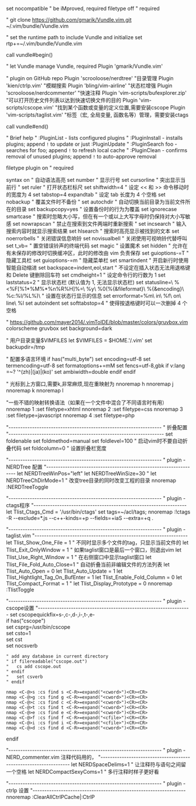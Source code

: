 set nocompatible              " be iMproved, required
filetype off                  " required

" git clone https://github.com/gmarik/Vundle.vim.git ~/.vim/bundle/Vundle.vim

" set the runtime path to include Vundle and initialize
set rtp+=~/.vim/bundle/Vundle.vim

call vundle#begin()

" let Vundle manage Vundle, required
Plugin 'gmarik/Vundle.vim'

" plugin on GitHub repo
Plugin 'scrooloose/nerdtree'                   "目录管理
Plugin 'kien/ctrlp.vim'                        "模糊搜索
Plugin 'bling/vim-airline'                     "状态栏增强
Plugin 'scrooloose/nerdcommenter'              "快速注释
Plugin 'vim-scripts/bufexplorer.zip'           "可以打开历史文件列表以达到快速切换文件的目的
Plugin 'vim-scripts/cscope.vim'                "找到某个函数或变量的定义位置,需要安装cscope
Plugin 'vim-scripts/taglist.vim'               "标签（宏, 全局变量, 函数名等）管理，需要安装ctags

call vundle#end()

" Brief help
" :PluginList       - lists configured plugins
" :PluginInstall    - installs plugins; append `!` to update or just :PluginUpdate
" :PluginSearch foo - searches for foo; append `!` to refresh local cache
" :PluginClean      - confirms removal of unused plugins; append `!` to auto-approve removal

filetype plugin on    " required

syntax on " 自动语法高亮
set number " 显示行号
set cursorline " 突出显示当前行
" set ruler " 打开状态栏标尺
set shiftwidth=4 " 设定 << 和 >> 命令移动时的宽度为 4
set tabstop=4 expandtab " 设定 tab 长度为 4 个空格
set nobackup " 覆盖文件时不备份
" set autochdir " 自动切换当前目录为当前文件所在的目录
set backupcopy=yes " 设置备份时的行为为覆盖
set ignorecase smartcase " 搜索时忽略大小写，但在有一个或以上大写字母时仍保持对大小写敏感
set nowrapscan " 禁止在搜索到文件两端时重新搜索
" set incsearch " 输入搜索内容时就显示搜索结果
set hlsearch " 搜索时高亮显示被找到的文本
set noerrorbells " 关闭错误信息响铃
set novisualbell " 关闭使用可视响铃代替呼叫
set t_vb= " 置空错误铃声的终端代码
set magic " 设置魔术
set hidden " 允许在有未保存的修改时切换缓冲区，此时的修改由 vim 负责保存
set guioptions-=T " 隐藏工具栏
set guioptions-=m " 隐藏菜单栏
set smartindent " 开启新行时使用智能自动缩进
set backspace=indent,eol,start " 不设定在插入状态无法用退格键和 Delete 键删除回车符
set cmdheight=1 " 设定命令行的行数为 1
set laststatus=2 " 显示状态栏 (默认值为 1, 无法显示状态栏)
set statusline=\ %<%F[%1*%M%*%n%R%H]%=\ %y\ %0(%{&fileformat}\ %{&encoding}\ %c:%l/%L%)\  " 设置在状态行显示的信息
set errorformat=%m\ in\ %f\ on\ line\ %l
set autoindent 
set softtabstop=4 " 使得按退格键时可以一次删掉 4 个空格

" https://github.com/mayer2014/.vimToIDE/blob/master/colors/gruvbox.vim
colorscheme gruvbox 
set background=dark

" 用户目录变量$VIMFILES
let $VIMFILES = $HOME.'/.vim'
set backupdir=/tmp

" 配置多语言环境
if has("multi_byte")
	set encoding=utf-8
	set termencoding=utf-8
	set formatoptions+=mM
	set fencs=utf-8,gbk
	if v:lang =~? '^\(zh\)\|\(ja\)\|\(ko\)'
		set ambiwidth=double
	endif
endif

" 光标到上方窗口,需要<c-w><c-w>k,非常麻烦,现在重映射为<c-k>
nnoremap <C-h> <C-w>h
nnoremap <C-j> <C-w>j
nnoremap <C-k> <C-w>k
nnoremap <C-l> <C-w>l

"一些不错的映射转换语法（如果在一个文件中混合了不同语言时有用）
nnoremap <leader>1 :set filetype=xhtml<CR>
nnoremap <leader>2 :set filetype=css<CR>
nnoremap <leader>3 :set filetype=javascript<CR>
nnoremap <leader>4 :set filetype=php<CR>

"-----------------------------------------------------------------
" 折叠配置
"------------------------------------------------------------------
set foldenable
set foldmethod=manual
set foldlevel=100 " 启动vim时不要自动折叠代码
set foldcolumn=0 " 设置折叠栏宽度

"-----------------------------------------------------------------
" plugin - NERDTree 配置
"-----------------------------------------------------------------
let NERDTreeWinPos="left"
let NERDTreeWinSize=30
" let NERDTreeChDirMode=1 " 改变tree目录的同时改变工程的目录
nnoremap <silent><F6> :NERDTreeToggle<CR>


"-----------------------------------------------------------------
" plugin - ctags程序
"-----------------------------------------------------------------
let Tlist_Ctags_Cmd = '/usr/bin/ctags'
set tags=~/acl/tags;
nnoremap <silent><F8> :!ctags -R --exclude=*.js --c++-kinds=+p --fields=+iaS --extra=+q .<CR>


"-----------------------------------------------------------------
" plugin - taglist.vim 
"-----------------------------------------------------------------
let Tlist_Show_One_File = 1 " 不同时显示多个文件的tag，只显示当前文件的
let Tlist_Exit_OnlyWindow = 1 " 如果taglist窗口是最后一个窗口，则退出vim
let Tlist_Use_Right_Window = 1 " 在右侧窗口中显示taglist窗口
let Tlist_File_Fold_Auto_Close=1 " 自动折叠当前非编辑文件的方法列表
let Tlist_Auto_Open = 0
let Tlist_Auto_Update = 1
let Tlist_Hightlight_Tag_On_BufEnter = 1
let Tlist_Enable_Fold_Column = 0
let Tlist_Compact_Format = 1
" let Tlist_Display_Prototype = 0
nnoremap <silent><F7> :TlistToggle<CR>


"-----------------------------------------------------------------
" plugin - cscope设置
"-----------------------------------------------------------------
set cscopequickfix=s-,c-,d-,i-,t-,e-    
if has("cscope")    
	set csprg=/usr/bin/cscope    
	set csto=1    
	set cst    
	set nocsverb    

	" add any database in current directory     
	" if filereadable("cscope.out")    
	" 	cs add cscope.out    
	" endif    
	" 	set csverb    
	" endif    
	     
	nmap <C-@>s :cs find s <C-R>=expand("<cword>")<CR><CR>
	nmap <C-@>g :cs find g <C-R>=expand("<cword>")<CR><CR>
	nmap <C-@>c :cs find c <C-R>=expand("<cword>")<CR><CR>
	nmap <C-@>t :cs find t <C-R>=expand("<cword>")<CR><CR>
	nmap <C-@>e :cs find e <C-R>=expand("<cword>")<CR><CR>
	nmap <C-@>f :cs find f <C-R>=expand("<cfile>")<CR><CR>
	nmap <C-@>i :cs find i <C-R>=expand("<cfile>")<CR><CR>
	nmap <C-@>d :cs find d <C-R>=expand("<cword>")<CR><CR>
endif

"-----------------------------------------------------------------
" plugin - NERD_commenter.vim 注释代码用的，
"-----------------------------------------------------------------
let NERDSpaceDelims=1 " 让注释符与语句之间留一个空格
let NERDCompactSexyComs=1 " 多行注释时样子更好看

"-----------------------------------------------------------------
" plugin - ctrlp 设置
"-----------------------------------------------------------------
nnoremap <silent> <C-p> :ClearAllCtrlPCache<CR>\|:CtrlP<CR>
